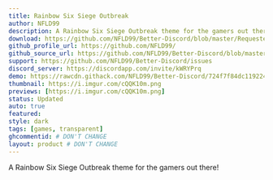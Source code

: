 ```yaml
---
title: Rainbow Six Siege Outbreak
author: NFLD99
description: A Rainbow Six Siege Outbreak theme for the gamers out there!
download: https://github.com/NFLD99/Better-Discord/blob/master/Requested/Updated/Rainbow_Six_Siege_Outbreak.theme.css
github_profile_url: https://github.com/NFLD99/
github_source_url: https://github.com/NFLD99/Better-Discord/blob/master/Requested/Updated/Rainbow_Six_Siege_Outbreak.theme.css
support: https://github.com/NFLD99/Better-Discord/issues
discord_server: https://discordapp.com/invite/kWRYPrq
demo: https://rawcdn.githack.com/NFLD99/Better-Discord/724f7f84dc119224e397a20c85e509ba32285052/Requested/Updated/Rainbow_Six_Siege_Outbreak.theme.css
thumbnail: https://i.imgur.com/cQQK10m.png
previews: [https://i.imgur.com/cQQK10m.png]
status: Updated
auto: true
featured: 
style: dark
tags: [games, transparent]
ghcommentid: # DON'T CHANGE
layout: product # DON'T CHANGE
---
```

A Rainbow Six Siege Outbreak theme for the gamers out there!